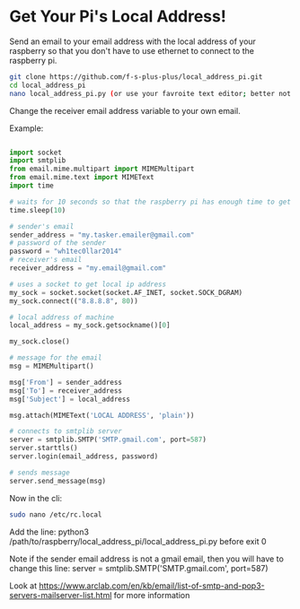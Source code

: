 # Get Your Pi's Local Address!
Send an email to your email address with the local address of your raspberry so that you don't have to use ethernet to connect to the raspberry pi.


```bash
git clone https://github.com/f-s-plus-plus/local_address_pi.git
cd local_address_pi
nano local_address_pi.py (or use your favroite text editor; better not be vim tho)
```


Change the receiver email address variable to your own email.

Example:

```python

import socket
import smtplib
from email.mime.multipart import MIMEMultipart
from email.mime.text import MIMEText
import time

# waits for 10 seconds so that the raspberry pi has enough time to get a local ip address
time.sleep(10)

# sender's email
sender_address = "my.tasker.emailer@gmail.com"
# password of the sender
password = "wh1tec0llar2014"
# receiver's email
receiver_address = "my.email@gmail.com"

# uses a socket to get local ip address
my_sock = socket.socket(socket.AF_INET, socket.SOCK_DGRAM)
my_sock.connect(("8.8.8.8", 80))

# local address of machine
local_address = my_sock.getsockname()[0]

my_sock.close()

# message for the email
msg = MIMEMultipart()

msg['From'] = sender_address
msg['To'] = receiver_address
msg['Subject'] = local_address

msg.attach(MIMEText('LOCAL ADDRESS', 'plain'))

# connects to smtplib server
server = smtplib.SMTP('SMTP.gmail.com', port=587)
server.starttls()
server.login(email_address, password)

# sends message
server.send_message(msg)

```

Now in the cli: 

```bash
sudo nano /etc/rc.local
```

Add the line:
python3 /path/to/raspberry/local_address_pi/local_address_pi.py before exit 0


Note if the sender email address is not a gmail email, then you will have to change this line:
server = smtplib.SMTP('SMTP.gmail.com', port=587) 

Look at https://www.arclab.com/en/kb/email/list-of-smtp-and-pop3-servers-mailserver-list.html for more information
